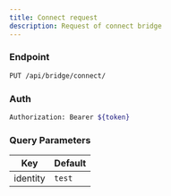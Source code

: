 ```yaml
---
title: Connect request
description: Request of connect bridge
---
```


### Endpoint

```bash
PUT /api/bridge/connect/
```

### Auth

```bash
Authorization: Bearer ${token}
```

### Query Parameters

| Key | Default |
|-----|---------|
| identity | `test` |

